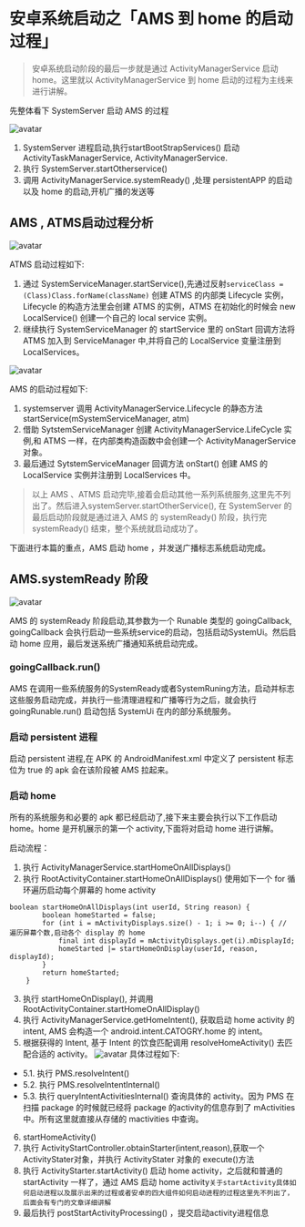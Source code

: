# 安卓系统启动之「AMS 到 home 的启动过程」

>  安卓系统启动阶段的最后一步就是通过 ActivityManagerService 启动 home。这里就以 ActivityManagerService 到 home 启动的过程为主线来进行讲解。

先整体看下 SystemServer 启动 AMS 的过程

![avatar](./images/systemserver.png)

1. SystemServer 进程启动,执行startBootStrapServices() 启动ActivityTaskManagerService, ActivityManagerService.
2. 执行 SystemServer.startOtherservice() 
3. 调用 ActivityManagerService.systemReady() ,处理 persistentAPP 的启动以及 home 的启动,开机广播的发送等

## AMS , ATMS启动过程分析
![avatar](./images/ATMS.png)

ATMS 启动过程如下:
1. 通过 SystemServiceManager.startService(),先通过反射<code>serviceClass = (Class<SystemService>)Class.forName(className)</code> 创建 ATMS 的内部类 Lifecycle 实例，Lifecycle 的构造方法里会创建 ATMS 的实例，ATMS 在初始化的时候会 new LocalService() 创建一个自己的 local service 实例。
2. 继续执行 SystemServiceManager 的 startService 里的 onStart 回调方法将 ATMS 加入到 ServiceManager 中,并将自己的 LocalService 变量注册到 LocalServices。



![avatar](./images/AMS.png)

AMS 的启动过程如下:
1. systemserver 调用 ActivityManagerService.Lifecycle 的静态方法 startService(mSystemServiceManager, atm) 
2. 借助 SytstemServiceManager 创建 ActivityManagerService.LifeCycle 实例,和 ATMS 一样，在内部类构造函数中会创建一个 ActivityManagerService 对象。
3. 最后通过 SytstemServiceManager 回调方法 onStart() 创建 AMS 的 LocalService 实例并注册到 LocalServices 中。

> 以上 AMS 、ATMS 启动完毕,接着会启动其他一系列系统服务,这里先不列出了。然后进入systemServer.startOtherService(), 在 SystemServer 的最后启动阶段就是通过进入 AMS 的     systemReady() 阶段，执行完 systemReady() 结束，整个系统就启动成功了。

下面进行本篇的重点，AMS 启动 home ，并发送广播标志系统启动完成。

## AMS.systemReady 阶段

![avatar](./images/AMS_SystemReady.png)

AMS 的 systemReady 阶段启动,其参数为一个 Runable 类型的 goingCallback, goingCallback 会执行启动一些系统service的启动，包括启动SystemUi。然后启动 home 应用，最后发送系统广播通知系统启动完成。


### goingCallback.run()

AMS 在调用一些系统服务的SystemReady或者SystemRuning方法，启动并标志这些服务启动完成，并执行一些清理进程和广播等行为之后，就会执行 goingRunable.run() 启动包括 SystemUi 在内的部分系统服务。

### 启动 persistent 进程

启动 persistent 进程,在 APK 的 AndroidManifest.xml 中定义了 persistent 标志位为 true 的 apk 会在该阶段被 AMS 拉起来。

### 启动 home 

所有的系统服务和必要的 apk 都已经启动了,接下来主要会执行以下工作启动 home。home 是开机展示的第一个 activity,下面将对启动 home 进行讲解。

启动流程：
1. 执行 ActivityManagerService.startHomeOnAllDisplays()
2. 执行 RootActivityContainer.startHomeOnAllDisplays() 使用如下一个 for 循环遍历启动每个屏幕的 home activity
```
boolean startHomeOnAllDisplays(int userId, String reason) {
        boolean homeStarted = false;
        for (int i = mActivityDisplays.size() - 1; i >= 0; i--) { // 遍历屏幕个数,启动各个 display 的 home
            final int displayId = mActivityDisplays.get(i).mDisplayId;
            homeStarted |= startHomeOnDisplay(userId, reason, displayId);
        }
        return homeStarted;
    }
```
3. 执行 startHomeOnDisplay(), 并调用 RootActivityContainer.startHomeOnAllDisplay() 
4. 执行 ActivityManagerService.getHomeIntent(), 获取启动 home activity 的 intent, AMS 会构造一个 android.intent.CATOGRY.home 的 intent。
5. 根据获得的 Intent, 基于 Intent 的饮食匹配调用 resolveHomeActivity() 去匹配合适的 activity。
![avatar](./images/resolveHomeActivity.png)
具体过程如下:
 * 5.1. 执行 PMS.resolveIntent()
 * 5.2. 执行 PMS.resolveIntentInternal()
 * 5.3. 执行 queryIntentActivitiesInternal() 查询具体的 activity。因为 PMS 在扫描 package 的时候就已经将 package 的activity的信息存到了 mActivities 中。所有这里就直接从存储的 mactivities 中查询。 
6. startHomeActivity()
7. 执行 ActivityStartController.obtainStarter(intent,reason),获取一个ActivityStater对象，并执行 ActivityStater 对象的 execute()方法
8. 执行 ActivityStarter.startActivity() 启动 home activity，之后就和普通的startActivity 一样了，通过 AMS 启动 home activity<code>关于startActivity具体如何启动进程以及展示出来的过程或者安卓的四大组件如何启动进程的过程这里先不列出了，后面会有专门的文章详细讲解</code>
9. 最后执行 postStartActivityProcessing() ，提交启动activity进程信息


